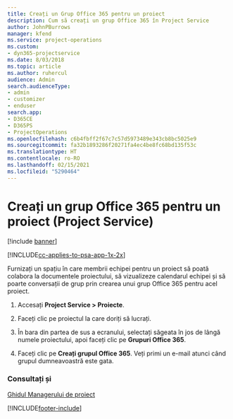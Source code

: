 ```yaml
---
title: Creați un Grup Office 365 pentru un proiect
description: Cum să creați un grup Office 365 în Project Service
author: JohnPBurrows
manager: kfend
ms.service: project-operations
ms.custom:
- dyn365-projectservice
ms.date: 8/03/2018
ms.topic: article
ms.author: ruhercul
audience: Admin
search.audienceType:
- admin
- customizer
- enduser
search.app:
- D365CE
- D365PS
- ProjectOperations
ms.openlocfilehash: c6b4fbff2f67c7c57d5973489e343cb8bc5025e9
ms.sourcegitcommit: fa32b1893286f20271fa4ec4be8fc68bd135f53c
ms.translationtype: HT
ms.contentlocale: ro-RO
ms.lasthandoff: 02/15/2021
ms.locfileid: "5290464"
---
```

# <a name="create-an-office-365-group-for-a-project-project-service"></a>Creați un grup Office 365 pentru un proiect (Project Service)

[!include [banner](../includes/psa-now-project-operations.md)]

[!INCLUDE[cc-applies-to-psa-app-1x-2x](../includes/cc-applies-to-psa-app-1x-2x.md)]

Furnizați un spațiu în care membrii echipei pentru un proiect să poată colabora la documentele proiectului, să vizualizeze calendarul echipei și să poarte conversații de grup prin crearea unui grup Office 365 pentru acel proiect.  
  
1.  Accesați **Project Service > Proiecte**.  
  
2.  Faceți clic pe proiectul la care doriți să lucrați.  
  
3.  În bara din partea de sus a ecranului, selectați săgeata în jos de lângă numele proiectului, apoi faceți clic pe **Grupuri Office 365**.  
  
4.  Faceți clic pe **Creați grupul Office 365**. Veți primi un e-mail atunci când grupul dumneavoastră este gata.  
  
### <a name="see-also"></a>Consultați și  
 [Ghidul Managerului de proiect](../psa/project-manager-guide.md)


[!INCLUDE[footer-include](../includes/footer-banner.md)]